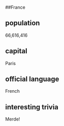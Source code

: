 ##France
## population
66,616,416


## capital
Paris

 
## official language
French


## interesting trivia
Merde!



